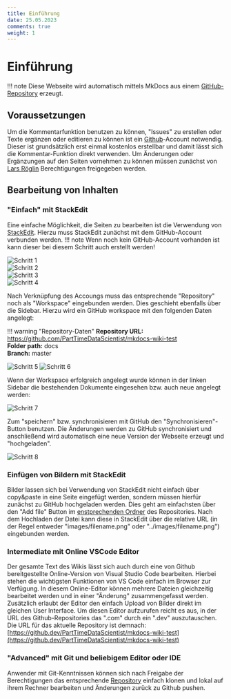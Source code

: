 ```yaml
---
title: Einführung
date: 25.05.2023
comments: true
weight: 1
---
```

# Einführung

!!! note
    Diese Webseite wird automatisch mittels MkDocs aus einem [GitHub-Repository](https://github.com/PartTimeDataScientist/mkdocs-wiki-test) erzeugt.

## Voraussetzungen
Um die Kommentarfunktion benutzen zu können, "Issues" zu erstellen oder Texte ergänzen oder editieren zu können ist ein [Github](https://github.com)-Account notwendig. Dieser ist grundsätzlich erst einmal kostenlos erstellbar und damit lässt sich die Kommentar-Funktion direkt verwenden. Um Änderungen oder Ergänzungen auf den Seiten vornehmen zu können müssen zunächst von [Lars Röglin](mailto:lars.roeglin@strassen.nrw.de) Berechtigungen freigegeben werden.

## Bearbeitung von Inhalten

### "Einfach" mit StackEdit
Eine einfache Möglichkeit, die Seiten zu bearbeiten ist die Verwendung von [StackEdit](https://stackedit.io/app#). Hierzu muss StackEdit zunächst mit dem GitHub-Account verbunden werden.
!!! note 
    Wenn noch kein GitHub-Account vorhanden ist kann dieser bei diesem Schritt auch erstellt werden!

![Schritt 1](images/stackedit-01-side-bar.png)  
![Schritt 2](images/stackedit-02-accounts.png)  
![Schritt 3](images/stackedit-03-github-account.png)  
![Schritt 4](images/stackedit-04-gh-password.png)  

Nach Verknüpfung des Accoungs muss das entsprechende "Repository" noch als "Workspace" eingebunden werden. Dies geschieht ebenfalls über die Sidebar. Hierzu wird ein GitHub workspace mit den folgenden Daten angelegt:

!!! warning "Repository-Daten"
    **Repository URL:** https://github.com/PartTimeDataScientist/mkdocs-wiki-test   
    **Folder path:** docs  
    **Branch:** master 

![Schritt 5](images/stackedit-05-workspace01.png)
![Schritt 6](images/stackedit-06-workspace02.png)

Wenn der Workspace erfolgreich angelegt wurde können in der linken Sidebar die bestehenden Dokumente eingesehen bzw. auch neue angelegt werden: 

![Schritt 7](images/stackedit-07-left-sidebar.png)

Zum "speichern" bzw. synchronisieren mit GitHub den "Synchronisieren"-Button benutzen. Die Änderungen werden zu GitHub synchronisiert und anschließend wird automatisch eine neue Version der Webseite erzeugt und "hochgeladen".

![Schritt 8](images/stackedit-08-synchronize.png)

### Einfügen von Bildern mit StackEdit
Bilder lassen sich bei Verwendung von StackEdit nicht einfach über copy&paste in eine Seite eingefügt werden, sondern müssen hierfür zunächst zu GitHub hochgeladen werden. Dies geht am einfachsten über den "Add file" Button im [enstprechenden Ordner](https://github.com/PartTimeDataScientist/mkdocs-wiki-test/tree/master/docs/images) des Repositories. Nach dem Hochladen der Datei kann diese in StackEdit über die relative URL (in der Regel entweder "images/filename.png" oder "../images/filename.png") eingebunden werden.

### Intermediate mit Online VSCode Editor
Der gesamte Text des Wikis lässt sich auch durch eine von Github bereitgestellte Online-Version von Visual Studio Code bearbeiten. Hierbei stehen die wichtigsten Funktionen von VS Code einfach im Browser zur Verfügung. In diesem Online-Editor können mehrere Dateien gleichzeitig bearbeitet werden und in einer "Änderung" zusammengefasst werden. Zusätzlich erlaubt der Editor den einfach Upload von Bilder direkt im gleichen User Interface. Um diesen Editor aufzurufen reicht es aus, in der URL des Github-Repositories das ".com" durch ein ".dev" auszutauschen. Die URL für das aktuelle Repository ist demnach:  
[https://github.dev/PartTimeDataScientist/mkdocs-wiki-test](https://github.dev/PartTimeDataScientist/mkdocs-wiki-test)

### "Advanced" mit Git und beliebigem Editor oder IDE
Anwender mit Git-Kenntnissen können sich nach Freigabe der Berechtigungen das entsprechende [Repository](git@github.com:PartTimeDataScientist/mkdocs-wiki-test.git) einfach klonen und lokal auf ihrem Rechner bearbeiten und Änderungen zurück zu Github pushen.
